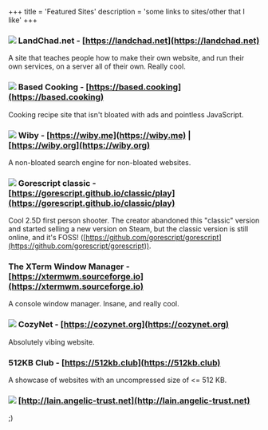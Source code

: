 +++
title = 'Featured Sites'
description = 'some links to sites/other that I like'
+++

### [![](/buttons/landchad.net.gif)](https://landchad.net) LandChad.net - [https://landchad.net](https://landchad.net)

A site that teaches people how to make their own website, and run their own
services, on a server all of their own. Really cool.

### [![](/buttons/based.cooking.gif)](https://based.cooking) Based Cooking - [https://based.cooking](https://based.cooking)

Cooking recipe site that isn't bloated with ads and pointless JavaScript.

### [![](/buttons/wiby.me.gif)](https://wiby.me) Wiby - [https://wiby.me](https://wiby.me) | [https://wiby.org](https://wiby.org)

A non-bloated search engine for non-bloated websites.

### [![](/buttons/gorescript.github.io.gif)](https://gorescript.github.io/classic/play) Gorescript classic - [https://gorescript.github.io/classic/play](https://gorescript.github.io/classic/play)

Cool 2.5D first person shooter. The creator abandoned this "classic" version and
started selling a new version on Steam, but the classic version is still online,
and it's FOSS! ([https://github.com/gorescript/gorescript](https://github.com/gorescript/gorescript)).

### The XTerm Window Manager - [https://xtermwm.sourceforge.io](https://xtermwm.sourceforge.io)

A console window manager. Insane, and really cool.

### [![](/buttons/cozynet.org.gif)](https://cozynet.org) CozyNet - [https://cozynet.org](https://cozynet.org)

Absolutely vibing website.

### 512KB Club - [https://512kb.club](https://512kb.club)

A showcase of websites with an uncompressed size of <= 512 KB.

### [![](/buttons/lain.angelic-trust.net.gif)](https://lain.angelic-trust.net) [http://lain.angelic-trust.net](http://lain.angelic-trust.net)

;)
